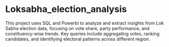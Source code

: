 # Loksabha_election_analysis
This project uses SQL and Powerbi to analyze and extract insights from Lok Sabha election data, focusing on vote share, party performance, and constituency-wise trends. Key queries include aggregating votes, ranking candidates, and identifying electoral patterns across different region.
